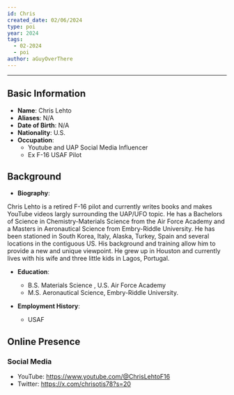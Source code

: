 ```yaml
---
id: Chris
created_date: 02/06/2024
type: poi
year: 2024
tags:
  - 02-2024
  - poi
author: aGuyOverThere
---
```


----

## Basic Information

- **Name**: Chris Lehto
- **Aliases**: N/A
- **Date of Birth**: N/A
- **Nationality**: U.S.
- **Occupation**: 
	- Youtube and UAP Social Media Influencer
	- Ex F-16 USAF Pilot
## Background

- **Biography**: 

Chris Lehto is a retired F-16 pilot and currently writes books and makes YouTube videos largly surrounding the UAP/UFO topic. He has a Bachelors of Science in Chemistry-Materials Science from the Air Force Academy and a Masters in Aeronautical Science from Embry-Riddle University. He has been stationed in South Korea, Italy, Alaska, Turkey, Spain and several locations in the contiguous US. His background and training allow him to provide a new and unique viewpoint. He grew up in Houston and currently lives with his wife and three little kids in Lagos, Portugal.

- **Education**: 
	- B.S. Materials Science , U.S. Air Force Academy
	- M.S. Aeronautical Science, Embry-Riddle University.

- **Employment History**: 
	- USAF

## Online Presence

### Social Media

- YouTube: https://www.youtube.com/@ChrisLehtoF16
- Twitter: https://x.com/chrisotis78?s=20
